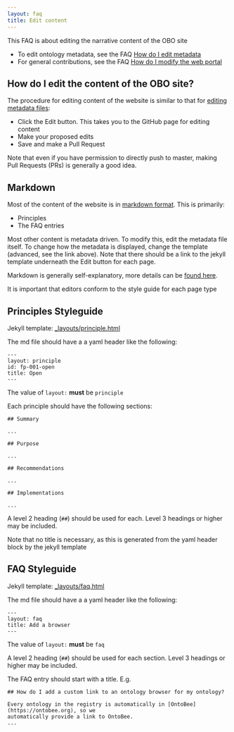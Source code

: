 ```yaml
---
layout: faq
title: Edit content
---
```


This FAQ is about editing the narrative content of the OBO site

 * To edit ontology metadata, see the FAQ <a href="{{site.baseurl}}faq/how-do-i-edit-metadata.html">How do I edit metadata</a>
 * For general contributions, see the FAQ <a href="{{site.baseurl}}faq/how-do-i-modify-website.html">How do I modify the web portal</a>

## How do I edit the content of the OBO site?

The procedure for editing content of the website is similar to that
for [editing metadata files](how-do-i-edit-metadata.md):

 * Click the Edit button. This takes you to the GitHub page for editing content
 * Make your proposed edits
 * Save and make a Pull Request

Note that even if you have permission to directly push to master,
making Pull Requests (PRs) is generally a good idea.

## Markdown

Most of the content of the website is in [markdown format](http://daringfireball.net/projects/markdown/syntax). This
is primarily:

 * Principles
 * The FAQ entries

Most other content is metadata driven. To modify this, edit the
metadata file itself. To change how the metadata is displayed, change
the template (advanced, see the link above). Note that there should be
a link to the jekyll template underneath the Edit button for each
page.

Markdown is generally self-explanatory, more details can be [found here](http://programminghistorian.org/new-lesson-workflow#write-in-markdown).

It is important that editors conform to the style guide for each page type

## Principles Styleguide

Jekyll template: <a href="{{site.repo_src}}_layouts/principle.html">_layouts/principle.html</a>

The md file should have a a yaml header like the following:

```
---
layout: principle
id: fp-001-open
title: Open
---
```

The value of `layout:` __must__ be `principle`


Each principle should have the following sections:

```
## Summary

...

## Purpose

...

## Recommendations

...

## Implementations

...

```

A level 2 heading (`##`) should be used for each. Level 3 headings or higher may be included.

Note that no title is necessary, as this is generated from the yaml header block by the jekyll template

## FAQ Styleguide

Jekyll template: <a href="{{site.repo_src}}_layouts/faq.html">_layouts/faq.html</a>

The md file should have a a yaml header like the following:

```
---
layout: faq
title: Add a browser
---
```


The value of `layout:` __must__ be `faq`


A level 2 heading (`##`) should be used for each section. Level 3 headings or higher may be included.

The FAQ entry should start with a title. E.g.

```
## How do I add a custom link to an ontology browser for my ontology?

Every ontology in the registry is automatically in [OntoBee](https://ontobee.org), so we
automatically provide a link to OntoBee.
...
```
